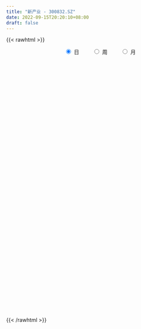 ```yaml
---
title: "新产业 - 300832.SZ"
date: 2022-09-15T20:20:10+08:00
draft: false
---
```

{{< rawhtml >}}
    <div style="text-align: center">
        <label style="padding: 1rem;"><input style="margin-right: .5rem" type="radio" name="period" value="D" checked onclick="period_change(this)">日</label>
        <label style="padding: 1rem;"><input style="margin-right: .5rem" type="radio" name="period" value="W" onclick="period_change(this)">周</label>
        <label style="padding: 1rem;"><input style="margin-right: .5rem" type="radio" name="period" value="M" onclick="period_change(this)">月</label>
    </div>
    <div id="chart" style="height: 700px;"></div> 
    <script type="text/javascript">
        const D_v = [20590.67,21605.47,18349.74,20082.68,20900.46,28835.96,21127.21,19014.3,18456.12,12357.0,22994.43,11749.67,22983.28,17287.8,11069.82,21533.46,12951.65,13551.0,11939.18,19285.1,33345.3,13698.25,9348.93,9142.89,15750.95,14903.64,15680.09,33486.33,20994.15,28727.74,29479.83,23113.18,37081.89,17005.87,15296.6,19901.8,12825.53,16899.08,10808.74,8749.0,52841.78,20041.59,22522.09,16405.88,12682.83,18683.96,24362.35,18783.94,9694.22,18273.26,9460.58,7686.54,16518.55,9190.98,8129.34,6752.28,12073.12,12780.47,7477.0,18889.81,6593.13,5570.04,7320.64,12380.61,7468.82,13187.35,9285.34,10644.51,11438.94,8049.69,6136.37,11923.19,10493.55,11040.78,8730.7,15473.18,10716.44,11436.16,12325.81,24031.91,15506.07,9952.88,11721.79,22081.49,15197.46,14693.81,19611.32,17001.48,17116.31,15898.29,26145.07,12942.13,11593.37,10640.98,8451.13,12917.7,15634.39,14927.59,11202.82,14709.58,23230.41,24079.88,15619.17,7248.31,7430.82,14419.42,6972.0,10994.29,27156.83,10879.34,10099.53,15909.0,13050.09,9344.82,9758.31,7877.58,8916.57,7563.95,8979.95,5427.55,10075.58,8568.0,5574.82,6245.0,8241.82,5571.52,11744.45,9634.76,12760.0,16151.71,9172.6,21357.0,11116.2,7708.0,10633.17,17064.03,15667.0,7739.89,9559.05,16909.41,13079.67,11556.09,8391.95,22087.15,14500.11,12113.99,13138.26,12563.25,10916.59,12159.4,8044.62,7601.78,11378.05,7690.92,6927.68,7895.95,6167.07,21597.94,10726.37,7018.56,16011.07,26267.03,10943.66,9916.38,7928.0,8378.45,10857.03,6319.0,6461.67,15354.07,30652.16,32934.47,24045.02,11995.91,12820.7,12899.47,32702.29,26874.79,37292.26,21626.6,21444.3,27337.27,39234.57,48042.19,33319.5,28482.96,16860.13,21324.38,30032.12,39875.13,32778.5,53518.41,35877.99,27888.57,20253.09,32884.33,21845.74,18645.17,37022.91,23620.7,23698.09,36100.74,21127.38,17225.76,24241.4,31165.07,35350.66,30525.92,23132.65,27979.11,21350.28,27248.67,23058.11,18722.77,13197.05,30185.66,14405.76,12204.4,22575.0,34882.9,24166.17,21987.6,29992.22,21754.9,26838.21,28628.58,26343.55,53608.32,38117.37,20462.2,22985.61,26938.74,42711.48,33674.98,24372.14,18238.57,19878.9,25561.65,12343.37,19353.55,114953.58,56322.38,42687.07,51518.64,22526.91,25818.15,16239.3,17912.05,22473.15,18649.07,28403.17,26365.28,19577.19,24125.56,16334.46,15402.12,14886.35,15523.94,17961.37,16798.81,22485.01,18641.2,11550.2,22511.73,58491.1,69114.57,31148.2,32020.52,17815.87,19061.72,22678.7,26548.48,31582.74,23321.6,17537.45,13656.4,12458.33,13215.83,19556.58,14976.9,29675.43,16685.92,60733.68,40936.24,20174.41,39574.67,30501.36,21081.91,15048.0,29839.2,21121.1,15977.86,17580.37,17023.33,45412.47,29025.31,27764.59,17903.49,13004.89,12013.4,14136.99,17810.95,19959.2,16373.95,27236.25,48381.5,26132.85,26868.74,40499.73,14343.31,12008.5,12094.76,30357.65,101301.91,47002.86,38465.62,28689.3,22611.92,34449.11,27852.61,21177.75,16380.9,21170.02,24077.48,19229.07,25893.16,21706.56,28492.3,25402.81,25273.21,15193.9,18131.58,52590.9,38949.58,38995.12,51630.01,46036.63,117680.42,83464.95,50668.78,23107.97,24788.38,39376.03,12867.7,25154.22,13361.49,13702.0,11469.57,11442.09,12632.25,11697.74,18093.96,34124.41,25647.1,20075.47,16992.92,12394.2,11570.93,15969.99,20351.66,19091.55,18536.74,23092.6,55387.91,30634.57,13402.58,15365.04,13828.52,18603.44,26018.36,33740.48,22797.96,59602.4,83970.46,51274.19,44702.36,33335.16,21715.11,21360.33,19083.12,27454.18,21074.46,24316.91,12905.1,27897.46,18188.58,20069.3,11276.1,18415.81,12621.5,12392.02,13255.82,18721.76,21508.04,18482.76,11532.3,17527.07,28206.98,28069.03,17828.81,72672.64,88073.46,74417.48,57501.19,35087.26,56444.64,38871.5,35728.35,36451.5,38174.97,36029.76,28968.9,21357.9,21034.28,33904.2,17540.8,21186.27,38209.37,27272.94,27077.66,22325.2,21457.63,20765.17,27950.24,25907.67,30380.69,17839.0,53022.72,27969.81,24824.15,42216.42,68438.81,46403.05,55437.77,44935.22,25934.41,25818.81,38123.6,29630.35,23390.92,31008.0,29193.24,49258.25,27120.12,44463.28,66398.8,42173.59,57764.16,46739.26,37408.68,28591.58,26973.4,20013.28,22035.97,23209.47,23195.1,23117.7,20106.3,17609.61,18997.49,13365.59,28057.76,19199.19,52570.79,20898.75,31054.3,22316.12,25370.5,30725.87,27402.3,32392.14,32267.99,17626.32,16528.87,16097.36,21070.05,15496.41,24452.31,14987.72,23219.52,16466.01,24700.67,19880.94,33625.52,19949.06,13533.17,59691.02,38223.08,22175.8,27073.24,27679.3,34457.94,23507.21,13370.05,18783.94,14186.45,15337.06,17502.24,26585.75,43418.7]
const D_histogram = [0.0,0.4690598291,0.8637584435,1.0411324754,1.278666062,0.780386404,0.4298250446,0.0584217896,-0.3826513645,-0.5160137227,-1.2435098317,-1.7701873906,-1.5343603968,-1.2379086929,-0.8236420266,-0.6572280705,-0.4466198996,-0.1168640567,0.2711894259,0.636531641,1.3001644519,1.5035492735,1.3667184889,1.1425967592,1.3189928487,1.4642238039,1.7168167017,2.793017761,3.2907267457,3.5715847814,3.3484078755,3.5440914872,2.7293177261,2.3789877288,1.7698329729,0.7583167762,-0.4547329601,-0.539912261,-0.3228159929,-0.1272915008,-1.1792701658,-2.0235874946,-2.8350164964,-2.899090117,-2.9129859297,-2.9959153908,-3.3017530235,-3.2112914621,-3.189586701,-3.4837286472,-3.4157711088,-3.2346965197,-2.5923634237,-2.2375179821,-1.8427934115,-1.4765796357,-1.2634070127,-0.93811104,-0.8439940421,-1.2060249985,-1.2942507138,-1.2007331049,-1.1945790464,-0.9063781291,-0.5903694779,-0.0538951918,0.4364093762,0.9010727205,1.2709220109,1.2291215679,1.1373806392,0.8723269521,1.0970348586,1.3859686833,1.4345621793,1.4543333325,1.116645308,1.0263621963,0.6761736722,0.0363080518,-0.6036045208,-0.934847733,-1.0448316502,-1.4221642445,-1.6721807644,-1.6442383527,-1.207497607,-0.8384446053,-0.3237594761,-0.070784121,-0.0370630952,-0.0052416956,0.2107186265,0.259705496,0.3112813046,0.5914484144,0.9994954463,1.1647217407,1.2819466008,1.5399839673,1.9560352274,1.6330975566,0.8978351288,0.430752513,0.0001863553,-0.6912462156,-0.9850584292,-1.2742932353,-1.7117092815,-2.1890058126,-2.4072944971,-1.7972866754,-0.9831793758,-0.2870753401,0.1243695159,0.3904266212,0.7432498314,0.5967510933,0.2712419485,0.0861034171,-0.2395843989,-0.1309489078,-0.1428575944,-0.0519580565,-0.3045946316,-0.2755154122,0.0326259993,-0.1757403398,-0.6569533235,-0.9895349119,-1.2303272235,-1.7210782782,-1.9591348641,-1.9114583098,-1.7683481119,-1.2344890466,-0.5032244679,-0.0338615293,0.4235938604,1.1677281246,1.8316205069,2.2760538286,2.6782552144,3.1250772965,3.1730132392,3.3919594879,3.6471908896,3.7190397363,3.6349871224,3.2125762665,2.5259018365,2.128857326,1.9605795261,1.6566906842,1.2888923633,1.0231005661,0.7588173839,1.0787725263,1.2868366111,1.1767186983,0.4516171821,0.6894905416,0.5436773211,0.4643626015,0.1030808475,-0.4360118123,-1.1466437454,-1.5739300874,-1.6642556237,-2.1443111554,-2.8570963974,-2.3744617267,-1.6653328332,-1.1954260945,-0.7748379233,-0.5879621078,-4.2600061316,-6.4483941715,-7.3183395571,-7.4910796699,-7.1541091224,-6.5628383625,-5.6431432852,-4.5286975668,-3.5802396038,-2.8616185096,-2.1669559469,-1.3937039348,-0.6493954982,0.1336840339,0.7593106611,1.2893742755,1.6177725543,1.7395180691,1.8688096236,1.8016171795,1.7083294862,1.6730727761,1.8541040478,1.7830130896,1.7086365832,1.5339261676,1.4589823351,1.4478118045,1.3277564155,1.0616729501,1.1342345577,1.142714669,1.1890291537,1.0567229896,0.9267544674,0.9273964821,1.045407693,1.1180100456,1.0983610017,0.9039072467,0.8179827989,0.7778334827,0.6652369004,0.5001308851,0.3415370372,0.1958365624,0.1585827019,0.2483284424,0.2834927809,0.4012960752,0.5204097763,0.8288347868,0.8919674897,0.8285602399,0.7153554278,0.7807352893,0.9796452094,1.1091903266,1.0876606886,1.0970870924,1.0922890337,0.8893515771,0.7839864862,0.7039474608,0.1190688185,-0.3210753616,-0.6345725476,-0.6197895486,-0.6258000961,-0.5697119145,-0.5229300937,-0.5285523776,-0.5010652915,-0.4678028458,-0.3001335841,-0.1169529492,0.020026947,0.1469879996,0.2370663759,0.2285655955,0.2386122436,0.2458118437,0.2273149404,0.2212432803,0.2968020401,0.2733835052,0.254902832,0.2609647561,0.4161522078,0.6793375091,0.8263901819,0.8214996648,0.7682595296,0.6417205193,0.4890880301,0.4718532674,0.5214422563,0.4266085506,0.3192810002,0.3092148638,0.2488904826,0.1417912934,0.0081129995,-0.0905630516,-0.092998125,-0.1413471045,-0.363674319,-0.5491851558,-0.6125753357,-0.5589655609,-0.369102958,-0.2350539375,-0.1092939394,0.0279015749,0.1024677299,0.1802234846,0.1872066674,0.2409356573,0.4010085663,0.5214276686,0.4927052008,0.4391712909,0.3859313117,0.3264905783,0.3095693638,0.3233090867,0.3471512256,0.2770050888,0.3060716704,0.3051186384,0.2885334864,0.1098380028,-0.1549661602,-0.3146408073,-0.3878475921,-0.3970309792,-0.2855655156,0.0584248341,0.2881226274,0.2911728424,0.194099042,0.0848645444,-0.0877241704,-0.122296122,-0.1990969947,-0.2378977219,-0.2975295502,-0.2719636376,-0.2179684911,-0.222516662,-0.2317424118,-0.231400981,-0.2315734585,-0.1568645328,-0.1434412022,-0.1024368667,0.0771067589,0.2228536771,0.2818333534,0.3197090813,0.2727199963,0.439224257,0.4139150653,0.2623825049,0.1648019445,0.1019481099,-0.1402936686,-0.3032644042,-0.5087852752,-0.5828999283,-0.6492100302,-0.6878036787,-0.6645910996,-0.5653274338,-0.4369895526,-0.385504942,-0.4893098825,-0.5900784766,-0.5782937912,-0.498453498,-0.440909686,-0.3534037779,-0.2432418143,-0.1713250201,-0.0476251669,-0.0101637872,0.0874525142,0.3221171939,0.3979873419,0.4236888359,0.4443505508,0.4482703644,0.376013656,0.1587480523,-0.0751992276,-0.1131612637,0.1252122675,0.1187640951,-0.0544679512,-0.1290259469,-0.1100928342,-0.0696789557,-0.0107411561,-0.0026084845,0.0204852054,0.0408498696,-0.0227050541,-0.0467691935,-0.0083371275,0.031532787,0.0261078127,0.0212357095,0.0781820957,0.0890250872,0.1033852356,0.0640782603,0.0517605116,-0.0343724279,-0.0051862733,-0.0054322427,0.0684351907,0.1719637057,0.2589080109,0.2690448295,0.4315594247,0.6028591903,0.6595450939,0.7579811218,0.733384157,0.8093416606,0.8365609639,0.8567019537,0.7921785994,0.7138185818,0.6656429047,0.6048474927,0.5513524109,0.3961288398,0.2073523995,0.0427069377,-0.047225914,0.0083036829,-0.0017241243,-0.1512298174,-0.1859698305,-0.202691491,-0.2686841793,-0.2829914352,-0.2488301961,-0.1453083694,-0.11126012,0.0710796773,0.1311523079,0.1092276881,-0.0250939808,-0.0964064101,-0.162558422,-0.0671989365,0.0128661732,0.0542297054,0.0945709591,0.1332175201,0.0925293144,0.007228547,-0.1041320845,-0.1230050487,-0.0922114791,-0.09614781,-0.0371873641,0.0320242742,0.0765183878,0.1789561997,0.1498372965,0.1555942924,0.0427937204,0.0044507856,-0.0267051706,-0.1582378531,-0.2899075389,-0.2794447247,-0.3521152722,-0.381020889,-0.376920908,-0.3163897914,-0.3167527229,-0.4138923223,-0.4227025328,-0.4870434115,-0.4904476523,-0.4913759486,-0.4844783499,-0.4272606264,-0.3883921056,-0.398552906,-0.3748238191,-0.2243055042,-0.1363526093,-0.0982961349,-0.0990283063,-0.006383861,0.0729366669,0.0642768276,0.0697031388,0.0547971037,0.0514161888,0.0329828588,0.0340858698,-0.050342655,-0.1104497523,-0.1091521644,-0.2434087736,-0.3318673051,-0.3830360705,-0.3817498994,-0.3920938696,-0.2825706801,-0.2185243995,-0.1571235662,-0.1353411798,-0.1194407914,-0.0631160557,0.0144607431,0.080836608,0.1480153484]
const D_fast = [0.0,0.5863247863,1.1969630117,1.6346201624,2.1918202645,1.8886372075,1.6455321092,1.2887343016,0.7519983065,0.4896325176,-0.5487410494,-1.517965456,-1.6657285614,-1.6787540307,-1.470397871,-1.4682909325,-1.3693377365,-1.0687979079,-0.6129470688,-0.0884719434,0.9002019804,1.4794741204,1.684322958,1.7458504182,2.2519947198,2.763281626,3.4450786992,5.2195341987,6.5399248699,7.7136791009,8.3276041639,9.4093106474,9.2768663179,9.5212832527,9.35458674,8.5326497374,7.2059167611,6.9857593949,7.1221516648,7.2858532817,5.9390570753,4.5888428728,3.0686597469,2.2798135971,1.5376713019,0.7057629932,-0.4255128954,-1.1378741996,-1.9135661137,-3.0786402217,-3.8646254606,-4.4922250014,-4.4979827613,-4.7025168152,-4.7684905975,-4.7714217306,-4.8741008608,-4.7833326481,-4.9002141607,-5.5637513667,-5.9755397605,-6.1822054278,-6.4746961309,-6.4130897459,-6.2446734642,-5.721672976,-5.122266064,-4.4323345396,-3.7447547465,-3.4792747975,-3.2866705663,-3.3336425155,-2.8346758942,-2.1992498988,-1.7920158579,-1.4086613716,-1.4671880691,-1.3008806318,-1.4820257378,-2.1128143453,-2.903628048,-3.4685831935,-3.8397750232,-4.5726486787,-5.2407103897,-5.6238275662,-5.4889612222,-5.3295193719,-4.8957741117,-4.6604947869,-4.6360395348,-4.6055285592,-4.3368885805,-4.2229753369,-4.0935792021,-3.6655499888,-3.0076290953,-2.5512223657,-2.1135108554,-1.4704774971,-0.5654174302,-0.4800807118,-0.9908843574,-1.3502788449,-1.7807984138,-2.6450425386,-3.1851193595,-3.7929274744,-4.6582708411,-5.6828188253,-6.502931134,-6.3422449812,-5.7739325255,-5.1495973249,-4.7070600899,-4.3433963293,-3.8047606613,-3.8020716261,-4.0597702837,-4.2233829609,-4.6089668765,-4.5330686124,-4.5806916976,-4.5027816739,-4.8315669068,-4.8713665405,-4.5550686291,-4.8073700532,-5.4528213678,-6.0327866841,-6.5811608017,-7.5021814259,-8.2300217278,-8.6602097509,-8.959186581,-8.7339497774,-8.1284913156,-7.6675937593,-7.1042399046,-6.0681736092,-4.9463761002,-3.9329293213,-2.861164132,-1.6330727257,-0.7918834732,0.2750526475,1.4420817716,2.4436905524,3.2683847191,3.6491179298,3.5939189589,3.72908878,4.0509558616,4.1612396907,4.1156644606,4.105647805,4.0310689688,4.6207172427,5.1504904803,5.3345522421,4.7223550214,5.1326010163,5.1227071261,5.1594830568,4.8239715148,4.1758759018,3.1785830324,2.3578141686,1.8514247263,0.8352914057,-0.5917679355,-0.7027486965,-0.4099530113,-0.2389027963,-0.0120241059,0.0278611827,-4.709184374,-8.5096709568,-11.2092012316,-13.254711262,-14.706267995,-15.7557068258,-16.2467975698,-16.2645262431,-16.211128181,-16.2079117143,-16.0549881382,-15.6301621098,-15.0482025478,-14.2317020073,-13.4162477148,-12.5638405315,-11.8309991141,-11.2743740821,-10.6778801216,-10.2946682708,-9.9608735926,-9.5778621086,-8.9333048251,-8.5586425109,-8.2058598715,-7.9970887452,-7.7072869938,-7.3565045734,-7.1446208585,-7.1452860863,-6.7891658393,-6.4950070608,-6.1514352877,-6.0195607044,-5.9178406097,-5.6853494744,-5.3059863403,-4.9538814763,-4.6989402697,-4.6674172131,-4.5488459612,-4.3945369067,-4.3408242639,-4.3808975579,-4.4541071465,-4.5508484807,-4.5484566658,-4.3966288146,-4.2905912809,-4.0724639678,-3.8232478226,-3.3076141154,-3.0214895401,-2.8777567299,-2.8121226851,-2.5515590012,-2.1077377787,-1.7008950799,-1.4505095457,-1.1668113688,-0.8985371691,-0.8791367314,-0.7885052007,-0.692557361,-1.2476687987,-1.7680818191,-2.240222142,-2.3803865302,-2.5428471017,-2.6291868988,-2.7131376013,-2.8508979797,-2.9486772165,-3.0323654822,-2.9397296165,-2.785787219,-2.6438005859,-2.4800925334,-2.3307475631,-2.2821069446,-2.2124072356,-2.1437546746,-2.1054228428,-2.0561836829,-1.9064244131,-1.8614970716,-1.8162520369,-1.7449489238,-1.4857234201,-1.0527037415,-0.6990535233,-0.4985691241,-0.3597443769,-0.3258532573,-0.356213739,-0.255485185,-0.0755356319,-0.0637172,-0.0912245003,-0.0239869208,-0.0220886813,-0.0937400472,-0.2253900912,-0.3467069052,-0.3723915098,-0.4560772655,-0.7693230597,-1.0921301855,-1.3086641993,-1.3947958147,-1.2972089514,-1.2219234151,-1.123486902,-0.9793159939,-0.8791329064,-0.7563212806,-0.7025364309,-0.5885735267,-0.3282484761,-0.0774724567,0.0169813757,0.0732402886,0.1164831372,0.1386650484,0.1991361749,0.2937031694,0.4043331148,0.4034382501,0.5090227493,0.5843493769,0.6398975965,0.4886616136,0.1851159106,-0.0532189383,-0.2233876212,-0.3318287531,-0.2917546684,0.0668418899,0.36857034,0.4444137656,0.3958647257,0.3078463643,0.1133266068,0.0481806247,-0.0783944966,-0.1766696544,-0.3106838702,-0.353108867,-0.3536058433,-0.4137831797,-0.4809445324,-0.5384533468,-0.5965191889,-0.5610263964,-0.5834633664,-0.5680682476,-0.3692479323,-0.1677875948,-0.0383495801,0.0794534181,0.1006443322,0.3769546571,0.4551242318,0.3691872976,0.3128072233,0.2754404161,-0.0018747794,-0.2406616161,-0.5733788059,-0.7932184411,-1.0218310506,-1.2323756187,-1.3753108146,-1.4173790072,-1.3982885141,-1.4431801391,-1.6693125502,-1.9176007635,-2.0503895258,-2.0951626072,-2.1478462167,-2.148691253,-2.099339743,-2.0702542039,-1.9584606424,-1.9235402094,-1.8040607795,-1.4888668013,-1.3134998178,-1.1818761148,-1.0501267622,-0.9341393576,-0.9123926519,-1.0899712426,-1.3427183294,-1.4089706814,-1.1392940833,-1.116051232,-1.3029002661,-1.4097147484,-1.4183048443,-1.3953107047,-1.3390581941,-1.3315776437,-1.3033626525,-1.2727855208,-1.3420167081,-1.3777731458,-1.3414253618,-1.2936722505,-1.2925702716,-1.2921334474,-1.2156415373,-1.182542274,-1.1423358167,-1.1656232269,-1.1650008477,-1.2597268942,-1.2318373079,-1.2334413379,-1.1424651069,-0.9959456654,-0.8442743575,-0.7668763316,-0.4964718801,-0.174457317,0.0471148601,0.3350461684,0.4937952429,0.7720881617,1.0084477059,1.2427641841,1.3762854797,1.4763801076,1.5946151567,1.6850316178,1.7693746388,1.7131832775,1.5762449372,1.4222762098,1.3205368796,1.3781423972,1.3676835589,1.1803704114,1.0991379408,1.0317434074,0.8985796744,0.8135245597,0.7854782497,0.852672984,0.8589062035,1.05901592,1.1518766277,1.1572589299,1.0166637658,0.921249734,0.8144581166,0.893017868,0.9762995209,1.0312204795,1.0952044729,1.167155414,1.1495995368,1.0661059062,0.9287122536,0.8790880272,0.886828727,0.8588554436,0.9085190484,0.9857367554,1.0493604659,1.1965373278,1.2048777486,1.2495333177,1.1474311758,1.1102009373,1.0723686885,0.9012765427,0.6971299721,0.6377316052,0.4770322396,0.3528714006,0.2627411546,0.2441748234,0.1646237112,-0.0359889689,-0.1504748126,-0.3365765441,-0.4625926979,-0.5863649814,-0.7005869702,-0.7501844032,-0.8084139089,-0.9182129358,-0.9881898037,-0.8937478648,-0.8398831222,-0.8264006815,-0.8518899296,-0.7608414495,-0.6632867549,-0.6558773873,-0.6330252914,-0.6342320506,-0.6247589183,-0.6349465335,-0.6253220551,-0.7223362437,-0.810055779,-0.8360462322,-1.0311550349,-1.2025803926,-1.3495081756,-1.4436594793,-1.552026917,-1.5131463975,-1.5037312168,-1.481611275,-1.4936641836,-1.5076239931,-1.4670782712,-1.3858862866,-1.2993012698,-1.1951186923]
const D_slow = [0.0,0.1172649573,0.3332045681,0.593487687,0.9131542025,1.1082508035,1.2157070646,1.230312512,1.1346496709,1.0056462403,0.6947687823,0.2522219347,-0.1313681645,-0.4408453378,-0.6467558444,-0.811062862,-0.9227178369,-0.9519338511,-0.8841364947,-0.7250035844,-0.3999624714,-0.0240751531,0.3176044691,0.6032536589,0.9330018711,1.2990578221,1.7282619975,2.4265164378,3.2491981242,4.1420943195,4.9791962884,5.8652191602,6.5475485917,7.1422955239,7.5847537671,7.7743329612,7.6606497212,7.5256716559,7.4449676577,7.4131447825,7.1183272411,6.6124303674,5.9036762433,5.1789037141,4.4506572316,3.7016783839,2.8762401281,2.0734172625,1.2760205873,0.4050884255,-0.4488543517,-1.2575284817,-1.9056193376,-2.4649988331,-2.925697186,-3.2948420949,-3.6106938481,-3.8452216081,-4.0562201186,-4.3577263682,-4.6812890467,-4.9814723229,-5.2801170845,-5.5067116168,-5.6543039862,-5.6677777842,-5.5586754402,-5.33340726,-5.0156767573,-4.7083963654,-4.4240512056,-4.2059694675,-3.9317107529,-3.5852185821,-3.2265780372,-2.8629947041,-2.5838333771,-2.327242828,-2.15819941,-2.149122397,-2.3000235272,-2.5337354605,-2.794943373,-3.1504844342,-3.5685296253,-3.9795892135,-4.2814636152,-4.4910747665,-4.5720146356,-4.5897106658,-4.5989764396,-4.6002868635,-4.5476072069,-4.4826808329,-4.4048605068,-4.2569984032,-4.0071245416,-3.7159441064,-3.3954574562,-3.0104614644,-2.5214526575,-2.1131782684,-1.8887194862,-1.7810313579,-1.7809847691,-1.953796323,-2.2000609303,-2.5186342391,-2.9465615595,-3.4938130127,-4.0956366369,-4.5449583058,-4.7907531497,-4.8625219848,-4.8314296058,-4.7338229505,-4.5480104927,-4.3988227193,-4.3310122322,-4.3094863779,-4.3693824777,-4.4021197046,-4.4378341032,-4.4508236173,-4.5269722752,-4.5958511283,-4.5876946285,-4.6316297134,-4.7958680443,-5.0432517723,-5.3508335781,-5.7811031477,-6.2708868637,-6.7487514412,-7.1908384691,-7.4994607308,-7.6252668478,-7.6337322301,-7.527833765,-7.2359017338,-6.7779966071,-6.2089831499,-5.5394193463,-4.7581500222,-3.9648967124,-3.1169068404,-2.205109118,-1.2753491839,-0.3666024033,0.4365416633,1.0680171224,1.6002314539,2.0903763355,2.5045490065,2.8267720973,3.0825472389,3.2722515848,3.5419447164,3.8636538692,4.1578335438,4.2707378393,4.4431104747,4.579029805,4.6951204553,4.7208906672,4.6118877142,4.3252267778,3.931744256,3.51568035,2.9796025612,2.2653284618,1.6717130302,1.2553798219,0.9565232982,0.7628138174,0.6158232905,-0.4491782424,-2.0612767853,-3.8908616746,-5.7636315921,-7.5521588726,-9.1928684633,-10.6036542846,-11.7358286763,-12.6308885772,-13.3462932046,-13.8880321914,-14.236458175,-14.3988070496,-14.3653860411,-14.1755583759,-13.853214807,-13.4487716684,-13.0138921512,-12.5466897453,-12.0962854504,-11.6692030788,-11.2509348848,-10.7874088728,-10.3416556005,-9.9144964547,-9.5310149128,-9.166269329,-8.8043163778,-8.472377274,-8.2069590364,-7.923400397,-7.6377217298,-7.3404644414,-7.076283694,-6.8445950771,-6.6127459566,-6.3513940333,-6.0718915219,-5.7973012715,-5.5713244598,-5.3668287601,-5.1723703894,-5.0060611643,-4.881028443,-4.7956441837,-4.7466850431,-4.7070393676,-4.644957257,-4.5740840618,-4.473760043,-4.3436575989,-4.1364489022,-3.9134570298,-3.7063169698,-3.5274781129,-3.3322942905,-3.0873829882,-2.8100854065,-2.5381702344,-2.2638984612,-1.9908262028,-1.7684883085,-1.572491687,-1.3965048218,-1.3667376172,-1.4470064575,-1.6056495944,-1.7605969816,-1.9170470056,-2.0594749842,-2.1902075077,-2.3223456021,-2.4476119249,-2.5645626364,-2.6395960324,-2.6688342697,-2.663827533,-2.627080533,-2.5678139391,-2.5106725402,-2.4510194793,-2.3895665183,-2.3327377832,-2.2774269632,-2.2032264531,-2.1348805768,-2.0711548688,-2.0059136798,-1.9018756279,-1.7320412506,-1.5254437051,-1.3200687889,-1.1280039065,-0.9675737767,-0.8453017692,-0.7273384523,-0.5969778882,-0.4903257506,-0.4105055005,-0.3332017846,-0.2709791639,-0.2355313406,-0.2335030907,-0.2561438536,-0.2793933848,-0.314730161,-0.4056487407,-0.5429450297,-0.6960888636,-0.8358302538,-0.9281059933,-0.9868694777,-1.0141929625,-1.0072175688,-0.9816006363,-0.9365447652,-0.8897430983,-0.829509184,-0.7292570424,-0.5989001253,-0.4757238251,-0.3659310023,-0.2694481744,-0.1878255299,-0.1104331889,-0.0296059172,0.0571818892,0.1264331614,0.2029510789,0.2792307385,0.3513641101,0.3788236108,0.3400820708,0.261421869,0.1644599709,0.0652022261,-0.0061891528,0.0084170558,0.0804477126,0.1532409232,0.2017656837,0.2229818198,0.2010507772,0.1704767467,0.1207024981,0.0612280676,-0.01315432,-0.0811452294,-0.1356373522,-0.1912665177,-0.2492021206,-0.3070523659,-0.3649457305,-0.4041618637,-0.4400221642,-0.4656313809,-0.4463546912,-0.3906412719,-0.3201829335,-0.2402556632,-0.1720756641,-0.0622695999,0.0412091664,0.1068047927,0.1480052788,0.1734923063,0.1384188891,0.0626027881,-0.0645935307,-0.2103185128,-0.3726210203,-0.54457194,-0.7107197149,-0.8520515734,-0.9612989615,-1.057675197,-1.1800026677,-1.3275222868,-1.4720957346,-1.5967091091,-1.7069365306,-1.7952874751,-1.8560979287,-1.8989291837,-1.9108354755,-1.9133764223,-1.8915132937,-1.8109839952,-1.7114871597,-1.6055649508,-1.4944773131,-1.382409722,-1.288406308,-1.2487192949,-1.2675191018,-1.2958094177,-1.2645063508,-1.2348153271,-1.2484323149,-1.2806888016,-1.3082120101,-1.325631749,-1.3283170381,-1.3289691592,-1.3238478579,-1.3136353904,-1.319311654,-1.3310039523,-1.3330882342,-1.3252050375,-1.3186780843,-1.3133691569,-1.293823633,-1.2715673612,-1.2457210523,-1.2297014872,-1.2167613593,-1.2253544663,-1.2266510346,-1.2280090953,-1.2109002976,-1.1679093711,-1.1031823684,-1.035921161,-0.9280313049,-0.7773165073,-0.6124302338,-0.4229349534,-0.2395889141,-0.037253499,0.171886742,0.3860622304,0.5841068803,0.7625615257,0.9289722519,1.0801841251,1.2180222278,1.3170544378,1.3688925377,1.3795692721,1.3677627936,1.3698387143,1.3694076832,1.3316002289,1.2851077713,1.2344348985,1.1672638537,1.0965159949,1.0343084458,0.9979813535,0.9701663235,0.9879362428,1.0207243198,1.0480312418,1.0417577466,1.0176561441,0.9770165386,0.9602168045,0.9634333478,0.9769907741,1.0006335139,1.0339378939,1.0570702225,1.0588773592,1.0328443381,1.0020930759,0.9790402061,0.9550032536,0.9457064126,0.9537124812,0.9728420781,1.017581128,1.0550404522,1.0939390253,1.1046374554,1.1057501518,1.0990738591,1.0595143958,0.9870375111,0.9171763299,0.8291475119,0.7338922896,0.6396620626,0.5605646148,0.481376434,0.3779033535,0.2722277203,0.1504668674,0.0278549543,-0.0949890328,-0.2161086203,-0.3229237769,-0.4200218033,-0.5196600298,-0.6133659846,-0.6694423606,-0.7035305129,-0.7281045467,-0.7528616232,-0.7544575885,-0.7362234218,-0.7201542149,-0.7027284302,-0.6890291543,-0.6761751071,-0.6679293924,-0.6594079249,-0.6719935887,-0.6996060267,-0.7268940678,-0.7877462612,-0.8707130875,-0.9664721051,-1.06190958,-1.1599330474,-1.2305757174,-1.2852068173,-1.3244877088,-1.3583230038,-1.3881832016,-1.4039622156,-1.4003470298,-1.3801378778,-1.3431340407]
const D_data = [['2020-08-26', 157.65, 153.05, 152.8, 160.0],['2020-08-27', 152.9, 160.4, 150.08, 161.74],['2020-08-28', 159.98, 162.38, 158.0, 163.8],['2020-08-31', 163.5, 162.04, 160.99, 166.8],['2020-09-01', 162.0, 164.96, 160.1, 169.8],['2020-09-02', 164.17, 156.0, 155.33, 164.77],['2020-09-03', 155.93, 156.2, 153.2, 158.0],['2020-09-04', 153.1, 154.35, 152.5, 156.96],['2020-09-07', 156.0, 151.31, 150.5, 156.0],['2020-09-08', 151.4, 153.4, 148.15, 154.19],['2020-09-09', 152.0, 143.03, 142.0, 152.66],['2020-09-10', 143.3, 141.0, 140.33, 145.86],['2020-09-11', 141.96, 148.45, 137.65, 151.96],['2020-09-14', 150.01, 149.5, 148.88, 154.0],['2020-09-15', 149.74, 152.0, 147.13, 152.83],['2020-09-16', 156.01, 149.77, 149.66, 160.0],['2020-09-17', 148.11, 150.78, 146.55, 152.48],['2020-09-18', 150.81, 153.38, 150.81, 155.46],['2020-09-21', 152.42, 155.99, 151.91, 157.5],['2020-09-22', 155.75, 158.0, 155.0, 160.25],['2020-09-23', 157.8, 165.23, 156.57, 170.88],['2020-09-24', 164.51, 162.91, 161.8, 167.0],['2020-09-25', 159.08, 160.0, 159.08, 163.78],['2020-09-28', 162.56, 159.0, 158.01, 163.39],['2020-09-29', 160.03, 164.99, 158.0, 166.85],['2020-09-30', 164.64, 166.75, 164.0, 169.9],['2020-10-09', 171.02, 170.67, 167.03, 171.71],['2020-10-12', 171.97, 186.71, 171.97, 187.0],['2020-10-13', 187.2, 186.58, 184.3, 190.4],['2020-10-14', 187.0, 189.26, 185.51, 196.5],['2020-10-15', 190.0, 186.53, 184.0, 204.08],['2020-10-16', 187.0, 195.25, 183.02, 195.5],['2020-10-19', 197.5, 184.31, 181.01, 197.5],['2020-10-20', 182.84, 190.0, 182.71, 190.98],['2020-10-21', 194.0, 186.87, 185.58, 196.5],['2020-10-22', 185.94, 179.54, 174.81, 185.99],['2020-10-23', 181.33, 172.2, 171.05, 181.77],['2020-10-26', 171.45, 183.5, 169.19, 184.01],['2020-10-27', 180.89, 188.37, 180.86, 188.76],['2020-10-28', 187.49, 190.1, 185.01, 190.1],['2020-10-29', 183.58, 172.65, 165.0, 184.0],['2020-10-30', 169.99, 169.8, 168.38, 173.39],['2020-11-02', 169.97, 164.66, 159.19, 169.97],['2020-11-03', 165.51, 170.14, 163.0, 170.56],['2020-11-04', 169.88, 168.91, 166.81, 170.7],['2020-11-05', 169.98, 165.99, 164.14, 170.18],['2020-11-06', 166.0, 160.08, 157.6, 166.66],['2020-11-09', 161.32, 162.2, 157.38, 164.87],['2020-11-10', 163.5, 159.31, 159.0, 163.5],['2020-11-11', 158.47, 152.05, 152.0, 159.89],['2020-11-12', 152.18, 153.2, 152.18, 156.56],['2020-11-13', 154.34, 152.5, 151.35, 154.34],['2020-11-16', 154.8, 157.95, 152.0, 161.69],['2020-11-17', 159.0, 154.8, 153.5, 159.49],['2020-11-18', 155.0, 155.31, 153.56, 156.8],['2020-11-19', 155.28, 155.24, 154.2, 157.2],['2020-11-20', 156.3, 153.3, 152.37, 159.55],['2020-11-23', 152.06, 154.75, 150.88, 155.0],['2020-11-24', 154.0, 151.71, 151.6, 154.99],['2020-11-25', 150.25, 143.84, 143.6, 151.8],['2020-11-26', 143.87, 144.4, 141.56, 144.99],['2020-11-27', 144.42, 145.0, 142.28, 146.6],['2020-11-30', 145.82, 142.48, 141.14, 145.82],['2020-12-01', 143.0, 145.2, 142.58, 147.17],['2020-12-02', 145.0, 145.79, 143.12, 146.72],['2020-12-03', 145.19, 149.8, 145.19, 151.0],['2020-12-04', 148.01, 151.36, 148.01, 152.27],['2020-12-07', 151.37, 153.39, 150.66, 155.1],['2020-12-08', 153.4, 154.6, 153.4, 156.68],['2020-12-09', 154.63, 150.64, 150.64, 155.53],['2020-12-10', 149.95, 149.95, 148.02, 153.18],['2020-12-11', 149.7, 147.0, 146.0, 152.68],['2020-12-14', 147.01, 153.24, 147.01, 153.85],['2020-12-15', 153.9, 155.9, 152.51, 156.94],['2020-12-16', 155.1, 154.45, 152.6, 156.66],['2020-12-17', 154.06, 155.0, 153.77, 158.18],['2020-12-18', 155.0, 150.3, 150.3, 155.5],['2020-12-21', 150.01, 152.75, 148.03, 153.57],['2020-12-22', 153.01, 148.66, 148.66, 154.52],['2020-12-23', 148.0, 142.32, 140.0, 148.88],['2020-12-24', 141.88, 138.3, 137.07, 143.38],['2020-12-25', 137.3, 138.57, 137.3, 140.5],['2020-12-28', 138.0, 138.97, 138.0, 140.98],['2020-12-29', 138.5, 132.88, 131.0, 139.4],['2020-12-30', 134.01, 131.05, 129.8, 134.34],['2020-12-31', 132.06, 132.06, 131.03, 133.5],['2021-01-04', 132.81, 136.71, 131.02, 137.46],['2021-01-05', 135.0, 136.6, 134.57, 138.52],['2021-01-06', 137.37, 139.71, 136.48, 140.22],['2021-01-07', 141.6, 137.7, 135.53, 142.0],['2021-01-08', 138.5, 135.03, 130.15, 138.5],['2021-01-11', 135.0, 134.51, 134.2, 137.78],['2021-01-12', 134.2, 136.92, 133.6, 136.99],['2021-01-13', 136.5, 135.09, 134.59, 138.49],['2021-01-14', 135.9, 134.99, 132.3, 136.08],['2021-01-15', 135.0, 138.5, 134.3, 138.5],['2021-01-18', 139.0, 142.02, 137.0, 142.97],['2021-01-19', 142.0, 140.85, 140.8, 145.98],['2021-01-20', 140.97, 141.49, 140.5, 144.8],['2021-01-21', 144.0, 144.95, 142.0, 145.88],['2021-01-22', 144.4, 149.77, 143.0, 151.3],['2021-01-25', 152.0, 141.87, 141.8, 152.04],['2021-01-26', 140.0, 134.56, 134.5, 140.58],['2021-01-27', 135.17, 134.93, 133.31, 136.56],['2021-01-28', 133.9, 132.87, 131.77, 135.4],['2021-01-29', 132.13, 126.01, 121.0, 134.68],['2021-02-01', 124.64, 127.35, 123.9, 128.8],['2021-02-02', 126.53, 124.58, 123.9, 128.38],['2021-02-03', 123.69, 119.16, 111.0, 124.55],['2021-02-04', 116.79, 114.15, 112.5, 117.98],['2021-02-05', 114.51, 113.12, 112.8, 116.88],['2021-02-08', 113.03, 122.26, 113.0, 123.69],['2021-02-09', 122.5, 126.9, 121.0, 128.0],['2021-02-10', 126.99, 128.32, 125.01, 131.11],['2021-02-18', 131.0, 127.0, 124.55, 131.2],['2021-02-19', 127.25, 126.54, 124.0, 127.77],['2021-02-22', 127.5, 129.1, 125.34, 129.89],['2021-02-23', 128.0, 123.3, 122.68, 128.01],['2021-02-24', 123.02, 119.5, 118.5, 124.54],['2021-02-25', 118.53, 119.4, 118.3, 121.76],['2021-02-26', 117.0, 115.57, 114.0, 117.0],['2021-03-01', 117.74, 119.65, 116.02, 119.89],['2021-03-02', 119.23, 117.66, 117.09, 120.0],['2021-03-03', 117.7, 118.45, 116.3, 118.5],['2021-03-04', 118.44, 112.92, 112.3, 118.44],['2021-03-05', 111.19, 114.96, 110.32, 115.63],['2021-03-08', 115.3, 118.62, 111.81, 120.8],['2021-03-09', 116.0, 111.7, 111.0, 116.7],['2021-03-10', 111.11, 105.4, 105.1, 113.88],['2021-03-11', 105.41, 103.69, 101.1, 105.7],['2021-03-12', 103.35, 101.65, 100.5, 105.36],['2021-03-15', 100.98, 94.55, 92.5, 101.72],['2021-03-16', 94.94, 93.4, 92.59, 96.42],['2021-03-17', 92.92, 93.98, 92.92, 95.5],['2021-03-18', 94.08, 93.22, 92.6, 94.99],['2021-03-19', 92.09, 97.7, 91.67, 99.12],['2021-03-22', 99.0, 101.83, 97.71, 104.3],['2021-03-23', 100.96, 100.5, 99.0, 103.26],['2021-03-24', 99.38, 101.94, 99.21, 102.88],['2021-03-25', 101.2, 108.38, 101.2, 109.65],['2021-03-26', 109.0, 111.4, 107.2, 112.62],['2021-03-29', 112.11, 112.38, 109.56, 113.88],['2021-03-30', 112.3, 115.3, 111.81, 115.61],['2021-03-31', 116.36, 119.76, 116.36, 126.0],['2021-04-01', 119.76, 118.01, 114.33, 121.99],['2021-04-02', 118.12, 123.01, 118.01, 123.88],['2021-04-06', 123.22, 127.2, 122.88, 128.6],['2021-04-07', 128.99, 128.5, 126.72, 129.77],['2021-04-08', 128.37, 129.35, 127.0, 129.65],['2021-04-09', 130.0, 126.49, 122.68, 130.66],['2021-04-12', 127.0, 122.58, 122.16, 127.0],['2021-04-13', 123.0, 125.33, 122.95, 127.79],['2021-04-14', 125.0, 128.57, 125.0, 131.25],['2021-04-15', 127.98, 127.37, 127.21, 130.04],['2021-04-16', 127.76, 126.31, 125.11, 129.31],['2021-04-19', 125.24, 127.22, 123.5, 127.88],['2021-04-20', 127.22, 126.97, 125.6, 129.5],['2021-04-21', 127.15, 135.67, 125.51, 136.56],['2021-04-22', 135.0, 137.18, 133.0, 138.1],['2021-04-23', 137.18, 135.02, 134.6, 138.39],['2021-04-26', 135.03, 126.3, 125.18, 137.47],['2021-04-27', 129.6, 138.13, 125.0, 141.2],['2021-04-28', 137.49, 134.71, 133.13, 138.0],['2021-04-29', 134.89, 136.0, 132.51, 137.7],['2021-04-30', 135.4, 132.17, 132.06, 138.01],['2021-05-06', 132.11, 128.03, 127.14, 133.19],['2021-05-07', 128.32, 122.49, 121.19, 129.16],['2021-05-10', 122.0, 122.45, 119.47, 123.84],['2021-05-11', 122.2, 124.5, 120.04, 126.5],['2021-05-12', 126.0, 117.0, 116.72, 126.0],['2021-05-13', 112.33, 109.21, 108.64, 115.32],['2021-05-14', 111.18, 121.75, 109.92, 122.29],['2021-05-17', 121.65, 126.41, 121.0, 129.0],['2021-05-18', 126.46, 125.62, 124.4, 128.29],['2021-05-19', 125.6, 126.75, 124.38, 128.62],['2021-05-20', 127.8, 125.02, 124.49, 127.84],['2021-05-21', 65.28, 65.25, 64.02, 67.8],['2021-05-24', 64.98, 63.46, 61.82, 64.98],['2021-05-25', 63.4, 65.73, 62.71, 66.65],['2021-05-26', 65.3, 65.0, 64.55, 67.0],['2021-05-27', 65.1, 65.0, 64.0, 65.59],['2021-05-28', 65.3, 64.0, 63.62, 66.0],['2021-05-31', 64.11, 65.9, 64.0, 67.16],['2021-06-01', 66.89, 68.18, 65.55, 69.0],['2021-06-02', 69.06, 66.7, 66.58, 69.4],['2021-06-03', 66.27, 63.9, 63.88, 66.27],['2021-06-04', 63.34, 63.47, 63.0, 64.39],['2021-06-07', 63.12, 65.0, 61.6, 65.16],['2021-06-08', 65.0, 65.89, 64.03, 66.63],['2021-06-09', 66.32, 68.26, 65.39, 69.08],['2021-06-10', 68.27, 68.43, 67.22, 69.1],['2021-06-11', 68.8, 69.19, 67.4, 69.88],['2021-06-15', 69.29, 68.21, 66.68, 70.35],['2021-06-16', 68.28, 66.3, 65.65, 69.18],['2021-06-17', 66.7, 66.7, 66.0, 67.48],['2021-06-18', 66.9, 64.12, 62.78, 67.0],['2021-06-21', 64.0, 63.07, 62.88, 64.12],['2021-06-22', 63.0, 63.17, 62.4, 63.69],['2021-06-23', 63.53, 66.12, 62.74, 66.6],['2021-06-24', 65.69, 63.21, 63.11, 66.1],['2021-06-25', 63.01, 62.73, 62.18, 65.07],['2021-06-28', 62.7, 60.71, 59.8, 62.73],['2021-06-29', 61.2, 61.15, 60.36, 61.99],['2021-06-30', 61.16, 61.6, 60.68, 62.0],['2021-07-01', 61.42, 59.76, 59.76, 61.82],['2021-07-02', 59.61, 56.65, 56.65, 59.73],['2021-07-05', 57.19, 60.1, 56.11, 60.89],['2021-07-06', 59.79, 59.32, 58.02, 61.5],['2021-07-07', 59.18, 59.81, 58.52, 60.37],['2021-07-08', 60.0, 57.21, 56.81, 60.34],['2021-07-09', 57.21, 56.33, 55.8, 58.3],['2021-07-12', 57.0, 57.4, 56.7, 59.53],['2021-07-13', 57.54, 59.06, 57.1, 59.5],['2021-07-14', 59.18, 58.99, 58.12, 59.61],['2021-07-15', 58.61, 58.02, 57.0, 59.29],['2021-07-16', 57.82, 55.24, 54.9, 58.36],['2021-07-19', 54.9, 55.75, 54.27, 56.25],['2021-07-20', 55.8, 55.87, 55.24, 56.77],['2021-07-21', 55.6, 54.4, 54.28, 56.5],['2021-07-22', 54.38, 52.75, 52.23, 54.62],['2021-07-23', 53.2, 51.6, 50.94, 53.48],['2021-07-26', 51.0, 50.47, 50.2, 52.18],['2021-07-27', 50.51, 50.8, 50.21, 52.3],['2021-07-28', 50.86, 52.03, 50.86, 53.0],['2021-07-29', 52.0, 51.24, 50.9, 52.68],['2021-07-30', 51.18, 52.32, 49.77, 53.01],['2021-08-02', 52.75, 52.72, 51.8, 53.38],['2021-08-03', 52.06, 56.19, 52.0, 57.38],['2021-08-04', 56.21, 54.24, 53.37, 56.7],['2021-08-05', 53.25, 52.8, 52.78, 54.45],['2021-08-06', 52.52, 51.8, 50.67, 53.0],['2021-08-09', 51.8, 54.02, 51.32, 54.2],['2021-08-10', 54.19, 56.66, 53.12, 57.38],['2021-08-11', 56.66, 57.1, 55.71, 58.19],['2021-08-12', 57.54, 56.0, 55.5, 58.85],['2021-08-13', 55.81, 56.89, 55.75, 57.53],['2021-08-16', 56.38, 57.3, 56.1, 58.48],['2021-08-17', 57.3, 54.78, 54.4, 57.84],['2021-08-18', 55.98, 55.6, 55.01, 56.93],['2021-08-19', 55.04, 55.8, 54.68, 56.39],['2021-08-20', 51.95, 47.8, 45.99, 52.0],['2021-08-23', 47.5, 46.55, 46.32, 48.0],['2021-08-24', 46.48, 45.49, 44.8, 46.8],['2021-08-25', 45.71, 48.05, 45.21, 48.95],['2021-08-26', 48.68, 47.05, 47.02, 48.7],['2021-08-27', 47.2, 47.2, 46.22, 48.87],['2021-08-30', 47.78, 46.62, 46.52, 48.19],['2021-08-31', 46.71, 45.33, 45.2, 47.09],['2021-09-01', 45.55, 45.05, 44.6, 46.05],['2021-09-02', 44.95, 44.54, 44.31, 45.17],['2021-09-03', 44.69, 46.09, 44.2, 46.5],['2021-09-06', 46.09, 46.69, 45.6, 47.05],['2021-09-07', 46.69, 46.56, 46.4, 47.97],['2021-09-08', 46.7, 46.84, 46.26, 48.41],['2021-09-09', 46.6, 46.75, 45.88, 46.89],['2021-09-10', 46.77, 45.56, 45.48, 46.85],['2021-09-13', 45.64, 45.63, 45.39, 46.59],['2021-09-14', 45.5, 45.49, 45.12, 45.98],['2021-09-15', 45.9, 44.99, 44.5, 46.15],['2021-09-16', 45.3, 44.93, 44.44, 45.3],['2021-09-17', 44.5, 46.03, 44.4, 46.6],['2021-09-22', 45.99, 44.85, 44.54, 45.99],['2021-09-23', 44.85, 44.71, 44.51, 45.25],['2021-09-24', 44.73, 44.9, 44.53, 45.53],['2021-09-27', 44.99, 47.2, 44.81, 47.5],['2021-09-28', 47.0, 49.87, 46.66, 50.61],['2021-09-29', 49.5, 49.9, 49.26, 50.6],['2021-09-30', 49.75, 48.84, 48.48, 51.16],['2021-10-08', 48.93, 48.54, 47.93, 49.21],['2021-10-11', 48.98, 47.55, 47.2, 49.0],['2021-10-12', 47.22, 46.79, 46.3, 48.0],['2021-10-13', 46.98, 48.3, 46.77, 49.5],['2021-10-14', 48.6, 49.53, 48.06, 50.0],['2021-10-15', 49.54, 47.9, 47.65, 49.98],['2021-10-18', 47.77, 47.43, 46.8, 48.39],['2021-10-19', 47.7, 48.53, 47.1, 48.76],['2021-10-20', 48.4, 47.89, 47.33, 48.53],['2021-10-21', 48.12, 46.97, 46.84, 48.87],['2021-10-22', 46.76, 46.01, 45.78, 47.12],['2021-10-25', 46.89, 45.75, 45.58, 46.89],['2021-10-26', 45.51, 46.57, 45.12, 47.38],['2021-10-27', 46.06, 45.72, 45.18, 46.5],['2021-10-28', 44.0, 42.55, 41.53, 44.87],['2021-10-29', 43.15, 41.47, 41.0, 43.22],['2021-11-01', 41.47, 41.77, 40.67, 41.96],['2021-11-02', 41.65, 42.63, 41.65, 44.99],['2021-11-03', 42.58, 44.5, 42.5, 45.5],['2021-11-04', 44.3, 44.3, 43.72, 44.99],['2021-11-05', 44.3, 44.62, 44.0, 44.98],['2021-11-08', 44.62, 45.3, 43.52, 45.69],['2021-11-09', 45.7, 45.0, 43.91, 45.82],['2021-11-10', 44.99, 45.43, 44.45, 45.63],['2021-11-11', 45.39, 44.79, 44.66, 45.79],['2021-11-12', 44.9, 45.59, 44.61, 45.88],['2021-11-15', 46.22, 47.65, 45.31, 48.84],['2021-11-16', 47.66, 48.19, 47.2, 48.86],['2021-11-17', 48.01, 46.9, 46.28, 48.5],['2021-11-18', 46.92, 46.68, 45.73, 46.98],['2021-11-19', 46.5, 46.68, 45.86, 46.98],['2021-11-22', 46.93, 46.55, 46.06, 46.93],['2021-11-23', 46.37, 47.11, 46.37, 47.47],['2021-11-24', 47.11, 47.73, 46.56, 47.93],['2021-11-25', 47.73, 48.23, 47.34, 48.75],['2021-11-26', 48.23, 47.19, 47.01, 48.66],['2021-11-29', 47.86, 48.58, 47.37, 49.0],['2021-11-30', 48.01, 48.56, 47.23, 48.59],['2021-12-01', 48.56, 48.6, 48.03, 48.98],['2021-12-02', 48.89, 46.25, 46.05, 48.89],['2021-12-03', 45.27, 44.0, 43.48, 45.9],['2021-12-06', 43.86, 44.02, 43.5, 44.3],['2021-12-07', 44.15, 44.22, 44.0, 44.58],['2021-12-08', 44.45, 44.5, 44.1, 44.79],['2021-12-09', 44.39, 46.02, 44.22, 46.81],['2021-12-10', 45.76, 50.08, 45.73, 51.94],['2021-12-13', 50.0, 50.35, 49.58, 51.0],['2021-12-14', 51.25, 48.39, 48.23, 51.25],['2021-12-15', 48.8, 47.1, 47.0, 48.8],['2021-12-16', 47.09, 46.53, 46.5, 47.76],['2021-12-17', 46.78, 45.0, 44.8, 46.88],['2021-12-20', 45.39, 46.11, 45.06, 46.47],['2021-12-21', 46.2, 45.17, 44.94, 46.21],['2021-12-22', 45.26, 45.17, 44.85, 45.7],['2021-12-23', 45.1, 44.43, 44.18, 45.7],['2021-12-24', 44.4, 45.17, 44.4, 45.45],['2021-12-27', 45.25, 45.53, 45.21, 46.14],['2021-12-28', 45.68, 44.73, 44.36, 46.18],['2021-12-29', 44.94, 44.42, 44.33, 45.2],['2021-12-30', 44.5, 44.29, 43.73, 44.66],['2021-12-31', 44.37, 44.05, 44.0, 44.79],['2022-01-04', 44.06, 44.98, 44.06, 45.5],['2022-01-05', 44.85, 44.27, 44.12, 45.15],['2022-01-06', 44.13, 44.6, 43.86, 45.09],['2022-01-07', 44.75, 46.86, 44.4, 47.92],['2022-01-10', 47.01, 47.38, 46.11, 48.38],['2022-01-11', 47.1, 47.0, 46.25, 48.35],['2022-01-12', 46.83, 47.2, 46.05, 48.6],['2022-01-13', 46.91, 46.32, 46.26, 48.4],['2022-01-14', 46.98, 49.59, 46.5, 49.88],['2022-01-17', 49.0, 47.91, 46.58, 49.0],['2022-01-18', 47.4, 46.13, 45.67, 47.4],['2022-01-19', 45.9, 46.32, 45.18, 46.63],['2022-01-20', 46.4, 46.45, 45.73, 46.9],['2022-01-21', 46.29, 43.38, 43.23, 46.3],['2022-01-24', 43.0, 43.11, 42.8, 43.67],['2022-01-25', 43.31, 41.25, 40.9, 43.38],['2022-01-26', 41.49, 41.68, 40.6, 41.92],['2022-01-27', 41.01, 40.86, 40.8, 41.9],['2022-01-28', 40.64, 40.32, 40.08, 41.38],['2022-02-07', 40.76, 40.42, 40.42, 41.32],['2022-02-08', 40.52, 41.1, 40.16, 41.19],['2022-02-09', 40.97, 41.55, 40.8, 41.77],['2022-02-10', 41.54, 40.6, 40.44, 41.8],['2022-02-11', 40.65, 38.0, 37.81, 40.65],['2022-02-14', 37.97, 36.87, 36.67, 38.21],['2022-02-15', 36.89, 37.37, 36.67, 37.38],['2022-02-16', 37.51, 37.82, 37.21, 38.36],['2022-02-17', 37.83, 37.3, 37.23, 38.09],['2022-02-18', 37.02, 37.5, 36.8, 37.62],['2022-02-21', 37.51, 37.82, 37.2, 37.9],['2022-02-22', 37.53, 37.4, 36.71, 37.58],['2022-02-23', 37.28, 38.22, 37.12, 38.29],['2022-02-24', 38.18, 37.28, 37.03, 38.47],['2022-02-25', 37.4, 38.16, 37.3, 39.14],['2022-02-28', 38.5, 40.68, 37.85, 41.15],['2022-03-01', 40.5, 39.57, 39.01, 40.5],['2022-03-02', 39.11, 39.31, 38.78, 39.6],['2022-03-03', 39.37, 39.5, 39.31, 40.16],['2022-03-04', 39.13, 39.51, 38.95, 40.15],['2022-03-07', 39.07, 38.51, 38.0, 39.66],['2022-03-08', 38.52, 35.94, 35.94, 38.87],['2022-03-09', 36.0, 34.36, 33.12, 36.49],['2022-03-10', 35.1, 35.82, 34.91, 36.15],['2022-03-11', 35.6, 39.65, 35.25, 40.0],['2022-03-14', 40.0, 37.13, 36.99, 40.94],['2022-03-15', 36.45, 34.4, 34.22, 36.63],['2022-03-16', 34.89, 34.71, 32.89, 35.36],['2022-03-17', 34.8, 35.45, 34.8, 36.19],['2022-03-18', 35.37, 35.62, 34.68, 35.88],['2022-03-21', 35.62, 35.9, 35.38, 36.38],['2022-03-22', 35.62, 35.25, 34.78, 35.74],['2022-03-23', 35.02, 35.34, 34.78, 35.88],['2022-03-24', 35.27, 35.26, 34.4, 35.65],['2022-03-25', 35.2, 33.91, 33.91, 35.22],['2022-03-28', 33.99, 33.95, 33.08, 34.21],['2022-03-29', 34.09, 34.56, 33.72, 35.0],['2022-03-30', 34.56, 34.61, 33.79, 34.9],['2022-03-31', 34.6, 33.97, 33.86, 35.3],['2022-04-01', 33.81, 33.78, 33.21, 33.9],['2022-04-06', 33.78, 34.55, 33.51, 34.78],['2022-04-07', 34.25, 34.04, 34.02, 34.76],['2022-04-08', 34.15, 34.05, 33.71, 34.35],['2022-04-11', 34.33, 33.2, 33.2, 34.33],['2022-04-12', 33.56, 33.27, 32.66, 33.78],['2022-04-13', 33.23, 31.91, 31.9, 33.23],['2022-04-14', 31.93, 33.01, 31.91, 33.53],['2022-04-15', 33.03, 32.54, 32.36, 33.14],['2022-04-18', 32.54, 33.52, 31.76, 33.99],['2022-04-19', 33.26, 34.3, 33.03, 34.61],['2022-04-20', 34.41, 34.62, 34.09, 35.89],['2022-04-21', 34.3, 33.98, 33.36, 34.71],['2022-04-22', 35.17, 36.5, 34.8, 37.49],['2022-04-25', 36.5, 37.81, 36.36, 38.38],['2022-04-26', 37.8, 37.4, 36.15, 40.0],['2022-04-27', 36.89, 38.84, 36.31, 39.33],['2022-04-28', 38.86, 38.05, 37.46, 38.96],['2022-04-29', 37.82, 40.05, 37.47, 40.88],['2022-05-05', 40.05, 40.39, 39.89, 41.19],['2022-05-06', 39.4, 41.15, 39.12, 41.93],['2022-05-09', 43.01, 40.7, 38.97, 43.16],['2022-05-10', 39.8, 40.84, 39.11, 40.92],['2022-05-11', 40.98, 41.55, 40.02, 42.48],['2022-05-12', 40.85, 41.75, 40.72, 42.67],['2022-05-13', 42.25, 42.16, 41.29, 42.76],['2022-05-16', 42.16, 40.88, 40.55, 42.28],['2022-05-17', 40.88, 39.96, 39.26, 40.95],['2022-05-18', 39.76, 39.6, 39.53, 40.14],['2022-05-19', 39.01, 40.04, 38.99, 40.39],['2022-05-20', 40.13, 41.95, 40.09, 42.45],['2022-05-23', 42.75, 41.45, 41.0, 42.99],['2022-05-24', 40.96, 39.4, 39.3, 41.61],['2022-05-25', 39.39, 40.39, 39.3, 41.08],['2022-05-26', 40.6, 40.5, 39.81, 40.96],['2022-05-27', 40.44, 39.64, 39.2, 40.68],['2022-05-30', 39.64, 40.01, 39.23, 41.29],['2022-05-31', 39.95, 40.61, 38.91, 40.64],['2022-06-01', 40.23, 41.84, 40.02, 42.1],['2022-06-02', 42.0, 41.38, 40.78, 42.03],['2022-06-06', 41.18, 43.95, 40.94, 43.96],['2022-06-07', 43.99, 43.3, 42.95, 44.1],['2022-06-08', 43.4, 42.62, 42.07, 43.59],['2022-06-09', 42.77, 40.97, 40.7, 42.97],['2022-06-10', 40.6, 41.3, 40.05, 41.3],['2022-06-13', 40.8, 41.03, 39.87, 41.48],['2022-06-14', 40.6, 43.18, 40.51, 43.26],['2022-06-15', 43.4, 43.58, 42.6, 44.82],['2022-06-16', 43.58, 43.59, 43.07, 44.53],['2022-06-17', 43.43, 44.0, 43.1, 44.35],['2022-06-20', 44.4, 44.43, 44.08, 45.66],['2022-06-21', 44.63, 43.67, 43.11, 45.2],['2022-06-22', 44.1, 42.96, 42.75, 44.68],['2022-06-23', 42.48, 42.21, 41.48, 42.83],['2022-06-24', 42.1, 43.07, 42.02, 43.98],['2022-06-27', 43.3, 43.78, 42.16, 44.44],['2022-06-28', 43.63, 43.48, 42.68, 43.78],['2022-06-29', 43.4, 44.5, 43.11, 45.6],['2022-06-30', 44.3, 45.11, 44.12, 46.99],['2022-07-01', 44.81, 45.29, 44.29, 46.45],['2022-07-04', 45.29, 46.66, 45.05, 47.38],['2022-07-05', 47.13, 45.49, 45.05, 47.4],['2022-07-06', 45.8, 46.14, 45.18, 46.47],['2022-07-07', 46.15, 44.6, 44.51, 46.29],['2022-07-08', 44.68, 45.3, 44.33, 45.96],['2022-07-11', 44.92, 45.35, 44.88, 46.28],['2022-07-12', 45.05, 43.73, 43.59, 45.21],['2022-07-13', 44.07, 42.98, 42.72, 44.1],['2022-07-14', 43.21, 44.34, 43.04, 44.96],['2022-07-15', 44.0, 43.0, 42.96, 44.68],['2022-07-18', 43.2, 43.09, 42.33, 43.49],['2022-07-19', 43.15, 43.23, 42.73, 43.54],['2022-07-20', 43.23, 43.92, 42.95, 44.2],['2022-07-21', 43.88, 43.14, 43.1, 44.19],['2022-07-22', 42.88, 41.43, 41.2, 43.5],['2022-07-25', 41.7, 41.96, 41.43, 42.88],['2022-07-26', 41.94, 40.73, 39.58, 42.13],['2022-07-27', 40.73, 40.93, 40.1, 41.35],['2022-07-28', 40.89, 40.55, 40.24, 41.14],['2022-07-29', 40.6, 40.25, 39.87, 40.87],['2022-08-01', 40.0, 40.65, 39.3, 40.98],['2022-08-02', 40.5, 40.3, 39.23, 40.66],['2022-08-03', 40.29, 39.38, 39.36, 41.15],['2022-08-04', 39.84, 39.45, 38.68, 40.25],['2022-08-05', 39.5, 41.18, 39.47, 41.28],['2022-08-08', 41.28, 40.8, 40.6, 41.61],['2022-08-09', 40.65, 40.32, 39.75, 40.73],['2022-08-10', 40.17, 39.75, 39.6, 40.93],['2022-08-11', 39.75, 41.02, 39.75, 41.18],['2022-08-12', 40.98, 41.24, 40.83, 41.76],['2022-08-15', 41.02, 40.28, 39.94, 41.3],['2022-08-16', 40.22, 40.4, 39.66, 40.86],['2022-08-17', 40.71, 40.07, 39.7, 40.92],['2022-08-18', 40.2, 40.11, 39.75, 40.31],['2022-08-19', 40.21, 39.8, 39.8, 40.8],['2022-08-22', 39.95, 39.93, 39.3, 40.34],['2022-08-23', 39.57, 38.53, 38.51, 39.78],['2022-08-24', 38.53, 38.28, 38.18, 39.16],['2022-08-25', 38.37, 38.7, 38.03, 38.88],['2022-08-26', 37.75, 36.39, 36.09, 38.44],['2022-08-29', 35.89, 36.01, 35.4, 36.31],['2022-08-30', 36.0, 35.68, 35.41, 36.0],['2022-08-31', 35.65, 35.75, 35.24, 36.13],['2022-09-01', 35.75, 35.11, 35.01, 36.39],['2022-09-02', 35.1, 36.44, 35.1, 36.82],['2022-09-05', 36.33, 35.96, 35.81, 36.9],['2022-09-06', 36.02, 35.93, 35.56, 36.12],['2022-09-07', 35.65, 35.35, 35.2, 35.98],['2022-09-08', 35.39, 35.08, 34.89, 35.52],['2022-09-09', 35.06, 35.51, 35.03, 35.64],['2022-09-13', 35.56, 35.92, 35.12, 36.28],['2022-09-14', 35.38, 36.01, 35.13, 36.36],['2022-09-15', 36.03, 36.28, 35.91, 37.2]]
const W_v = [2355.28,9838.3,273270.36,643140.4400000001,364988.29,385904.4300000001,104337.51,185286.56,294165.83,210147.6,143386.04,142041.85,125721.28,84742.83,84728.09,110623.1,109960.61,88540.5,76393.73,87616.76,39797.48,15680.09,135801.23,102111.69,109340.19,94657.11,63898.54,52664.27,51310.45,49642.76,48192.7,56454.65,73252.83,63694.55,95772.47,56545.31,79704.79,68797.6,66101.99,38303.91,17635.89,40963.6,34201.16,59463.52,67878.4,62955.02,68649.29,48777.5,41643.05,53405.89,71066.14,19235.48,91721.37,94463.39,134575.22,165939.35,177528.54,116903.98,124832.61,129860.35,138338.62,112412.26,108234.23,129201.51,161517.05,145935.91,192091.05,198873.15,103676.74,101804.61,87655.48,52703.13,190774.39,17815.87,123193.24,76424.59,163008.17,126380.35,101541.86,133110.75,80294.49,169119.07,170106.13,171218.81,110658.76,120723.9,111189.59,293291.76,221406.11,76554.98,87990.45,86680.62,97042.54,128618.62,160762.64,234997.28,113289.0,90336.54,43429.33,83500.68,164304.53,311524.03,74599.85,160983.03,131874.92,118898.6,102077.6,216471.91,198529.26,151346.11,229414.04,197477.08,111571.52,98136.75,146039.15,148158.8,86819.01,103826.23,146679.71,149609.36,85184.71,87506.69]
const W_histogram = [0.0,2.3446609687,7.4620852493,9.4991837569,11.2659642315,11.742444138,11.5518148976,10.5393455255,10.5928622818,9.0265099501,6.808888318,5.8032948377,3.7723181027,1.0178308304,-0.1175795676,-0.8491195172,-2.0045479873,-3.224591706,-3.7226835071,-3.6258224368,-3.1445737713,-2.6210631271,-0.7740599188,-1.2322112604,-1.7905285488,-2.8454243195,-4.0132113851,-4.6466002562,-5.4819855997,-5.4521246329,-5.553208264,-5.2295662714,-5.6039405821,-6.0502919496,-5.8995773734,-5.3371789758,-4.0362846997,-4.5670437958,-5.5139172493,-4.8667609402,-4.3269542595,-4.4593521307,-4.3348195145,-4.8563804518,-5.1471572187,-4.1399267611,-2.4958743936,-1.0520073363,-0.0404773622,1.2144773185,1.8157188582,1.5356945562,1.2850189902,-2.495522282,-4.7587190474,-5.8954383564,-5.8542174192,-5.7520968729,-5.3691997639,-5.1174567951,-4.5818620202,-3.9351278062,-3.4064025116,-2.6933506804,-1.9751411146,-0.9288296725,-0.6345371879,-0.2837647107,0.0521200074,0.3979611876,0.794823949,1.0989420206,1.6500379899,2.0526978945,2.3148363325,2.3901088473,2.1697471616,2.261451952,2.3996698338,2.5619843971,2.6880399702,2.5425091263,2.8201769961,2.6299089302,2.4853704924,2.2890819948,2.3162334676,2.4716248824,2.123085486,1.6731497308,1.2266587025,0.9190849047,0.7866389721,0.8131441058,0.8588145526,0.6460262557,0.4289802953,0.3204977976,0.3105441932,0.24856514,0.5057426786,0.9221617824,1.258105967,1.5173882144,1.6337122563,1.5165943114,1.5143038811,1.4645056275,1.5616160983,1.5104980614,1.5667358699,1.5427062187,1.3186912098,1.0246538206,0.7246951813,0.5697530885,0.4570069281,0.2798505937,-0.054748596,-0.2495557749,-0.4085044378,-0.4272242333]
const W_fast = [0.0,2.9308262108,9.9137718038,14.3256662507,18.9089377831,22.3210287241,25.0183532081,26.6407202174,29.3424525441,30.0327276999,29.5173281473,29.9625583765,28.8746611672,26.3746316024,25.2098263126,24.2660064837,22.6094410168,20.5832493716,19.1544866937,18.3448921548,18.0399973774,17.9082422399,19.5617304685,18.7955263117,17.7895768862,16.0233250356,13.8522351238,12.0571961886,9.8513144452,8.5181442537,7.0287585566,6.0450089813,4.2696495251,2.3107251702,0.9865454031,0.2146490567,0.5064721579,-1.1660478871,-3.491400653,-4.060934579,-4.6028664631,-5.850102367,-6.8092746294,-8.5449306797,-10.1224967512,-10.1502479839,-9.1301642148,-7.9492989916,-6.9478883581,-5.3893143477,-4.3341430934,-4.2302437564,-4.1596645749,-8.5640864176,-12.0169629449,-14.6275418429,-16.0498752606,-17.3857789324,-18.3451817644,-19.3728029944,-19.9826737245,-20.3197214621,-20.6425967954,-20.6028826343,-20.3784583471,-19.5643543232,-19.4286961356,-19.148864836,-18.799950116,-18.3546186389,-17.7590498903,-17.1801963136,-16.2165908468,-15.3007564685,-14.4599089475,-13.7871092208,-13.4650341161,-12.8079663377,-12.0698309974,-11.2670203348,-10.4689547692,-9.9788583315,-8.9961462127,-8.528937046,-8.0521328607,-7.6761508596,-7.0699410199,-6.2966433845,-6.1144114094,-6.146059732,-6.2858860846,-6.3636886562,-6.2994748459,-6.0696836857,-5.8093096008,-5.8605913337,-5.9703922203,-5.9987502686,-5.9310678247,-5.9309055929,-5.5472923846,-4.9003328353,-4.2498621589,-3.6112328579,-3.0864807519,-2.824450119,-2.448164579,-2.1318364258,-1.6443219304,-1.317815452,-0.869893676,-0.5082467725,-0.402588979,-0.440462913,-0.559247757,-0.5717515776,-0.570246006,-0.677439692,-1.0257260307,-1.2829221533,-1.5439969256,-1.6695227794]
const W_slow = [0.0,0.5861652422,2.4516865545,4.8264824937,7.6429735516,10.5785845861,13.4665383105,16.1013746919,18.7495902623,21.0062177498,22.7084398293,24.1592635388,25.1023430645,25.356800772,25.3274058801,25.1151260009,24.613989004,23.8078410775,22.8771702008,21.9707145916,21.1845711487,20.529305367,20.3357903873,20.0277375722,19.580105435,18.8687493551,17.8654465088,16.7037964448,15.3333000449,13.9702688866,12.5819668206,11.2745752528,9.8735901072,8.3610171198,6.8861227765,5.5518280325,4.5427568576,3.4009959087,2.0225165963,0.8058263613,-0.2759122036,-1.3907502363,-2.4744551149,-3.6885502279,-4.9753395325,-6.0103212228,-6.6342898212,-6.8972916553,-6.9074109958,-6.6037916662,-6.1498619517,-5.7659383126,-5.4446835651,-6.0685641356,-7.2582438974,-8.7321034865,-10.1956578413,-11.6336820596,-12.9759820005,-14.2553461993,-15.4008117043,-16.3845936559,-17.2361942838,-17.9095319539,-18.4033172325,-18.6355246507,-18.7941589477,-18.8651001253,-18.8520701235,-18.7525798266,-18.5538738393,-18.2791383342,-17.8666288367,-17.3534543631,-16.7747452799,-16.1772180681,-15.6347812777,-15.0694182897,-14.4695008312,-13.829004732,-13.1569947394,-12.5213674578,-11.8163232088,-11.1588459762,-10.5375033531,-9.9652328544,-9.3861744875,-8.7682682669,-8.2374968954,-7.8192094627,-7.5125447871,-7.2827735609,-7.0861138179,-6.8828277915,-6.6681241533,-6.5066175894,-6.3993725156,-6.3192480662,-6.2416120179,-6.1794707329,-6.0530350633,-5.8224946177,-5.5079681259,-5.1286210723,-4.7201930082,-4.3410444304,-3.9624684601,-3.5963420532,-3.2059380287,-2.8283135133,-2.4366295459,-2.0509529912,-1.7212801887,-1.4651167336,-1.2839429383,-1.1415046661,-1.0272529341,-0.9572902857,-0.9709774347,-1.0333663784,-1.1354924879,-1.2422985462]
const W_data = [['2020-05-15', 37.67, 60.16, 37.67, 60.16],['2020-05-22', 66.18, 96.9, 66.18, 96.9],['2020-05-29', 106.59, 156.07, 106.59, 156.07],['2020-06-05', 160.0, 144.21, 144.0, 165.0],['2020-06-12', 145.0, 160.38, 140.29, 160.38],['2020-06-19', 163.8, 160.84, 153.88, 174.0],['2020-06-24', 161.93, 164.33, 157.6, 172.0],['2020-07-03', 164.51, 161.75, 155.18, 176.5],['2020-07-10', 160.05, 183.49, 155.88, 190.05],['2020-07-17', 188.0, 169.8, 161.5, 197.0],['2020-07-24', 168.06, 160.85, 160.8, 180.5],['2020-07-31', 162.0, 175.71, 149.0, 178.5],['2020-08-07', 174.52, 161.98, 158.38, 182.5],['2020-08-14', 161.18, 145.45, 143.0, 162.49],['2020-08-21', 145.45, 159.17, 145.0, 161.38],['2020-08-28', 164.33, 162.38, 150.08, 167.48],['2020-09-04', 163.5, 154.35, 152.5, 169.8],['2020-09-11', 156.0, 148.45, 137.65, 156.0],['2020-09-18', 150.01, 153.38, 146.55, 160.0],['2020-09-25', 152.42, 160.0, 151.91, 170.88],['2020-09-30', 162.56, 166.75, 158.0, 169.9],['2020-10-09', 171.02, 170.67, 167.03, 171.71],['2020-10-16', 171.97, 195.25, 171.97, 204.08],['2020-10-23', 197.5, 172.2, 171.05, 197.5],['2020-10-30', 171.45, 169.8, 165.0, 190.1],['2020-11-06', 169.97, 160.08, 157.6, 170.7],['2020-11-13', 161.32, 152.5, 151.35, 164.87],['2020-11-20', 154.8, 153.3, 152.0, 161.69],['2020-11-27', 152.06, 145.0, 141.56, 155.0],['2020-12-04', 145.82, 151.36, 141.14, 152.27],['2020-12-11', 151.37, 147.0, 146.0, 156.68],['2020-12-18', 147.01, 150.3, 147.01, 158.18],['2020-12-25', 150.01, 138.57, 137.07, 154.52],['2020-12-31', 138.0, 132.06, 129.8, 140.98],['2021-01-08', 132.81, 135.03, 130.15, 142.0],['2021-01-15', 135.0, 138.5, 132.3, 138.5],['2021-01-22', 139.0, 149.77, 137.0, 151.3],['2021-01-29', 152.0, 126.01, 121.0, 152.04],['2021-02-05', 124.64, 113.12, 111.0, 128.8],['2021-02-10', 113.03, 128.32, 113.0, 131.11],['2021-02-19', 131.0, 126.54, 124.0, 131.2],['2021-02-26', 127.5, 115.57, 114.0, 129.89],['2021-03-05', 117.74, 114.96, 110.32, 120.0],['2021-03-12', 115.3, 101.65, 100.5, 120.8],['2021-03-19', 100.98, 97.7, 91.67, 101.72],['2021-03-26', 99.0, 111.4, 97.71, 112.62],['2021-04-02', 112.11, 123.01, 109.56, 126.0],['2021-04-09', 123.22, 126.49, 122.68, 130.66],['2021-04-16', 127.0, 126.31, 122.16, 131.25],['2021-04-23', 125.24, 135.02, 123.5, 138.39],['2021-04-30', 135.03, 132.17, 125.0, 141.2],['2021-05-07', 132.11, 122.49, 121.19, 133.19],['2021-05-14', 122.0, 121.75, 108.64, 126.5],['2021-05-21', 121.65, 65.25, 64.02, 129.0],['2021-05-28', 64.98, 64.0, 61.82, 67.0],['2021-06-04', 64.11, 63.47, 63.0, 69.4],['2021-06-11', 63.12, 69.19, 61.6, 69.88],['2021-06-18', 69.29, 64.12, 62.78, 70.35],['2021-06-25', 64.0, 62.73, 62.18, 66.6],['2021-07-02', 62.7, 56.65, 56.65, 62.73],['2021-07-09', 57.19, 56.33, 55.8, 61.5],['2021-07-16', 57.0, 55.24, 54.9, 59.61],['2021-07-23', 54.9, 51.6, 50.94, 56.77],['2021-07-30', 51.0, 52.32, 49.77, 53.01],['2021-08-06', 52.75, 51.8, 50.67, 57.38],['2021-08-13', 51.8, 56.89, 51.32, 58.85],['2021-08-20', 56.38, 47.8, 45.99, 58.48],['2021-08-27', 47.5, 47.2, 44.8, 48.95],['2021-09-03', 47.78, 46.09, 44.2, 48.19],['2021-09-10', 46.09, 45.56, 45.48, 48.41],['2021-09-17', 45.64, 46.03, 44.4, 46.6],['2021-09-24', 45.99, 44.9, 44.51, 45.99],['2021-09-30', 44.99, 48.84, 44.81, 51.16],['2021-10-08', 48.93, 48.54, 47.93, 49.21],['2021-10-15', 48.98, 47.9, 46.3, 50.0],['2021-10-22', 47.77, 46.01, 45.78, 48.87],['2021-10-29', 46.89, 41.47, 41.0, 47.38],['2021-11-05', 41.47, 44.62, 40.67, 45.5],['2021-11-12', 44.62, 45.59, 43.52, 45.88],['2021-11-19', 46.22, 46.68, 45.31, 48.86],['2021-11-26', 46.93, 47.19, 46.06, 48.75],['2021-12-03', 47.86, 44.0, 43.48, 49.0],['2021-12-10', 43.86, 50.08, 43.5, 51.94],['2021-12-17', 50.0, 45.0, 44.8, 51.25],['2021-12-24', 45.39, 45.17, 44.18, 46.47],['2021-12-31', 45.25, 44.05, 43.73, 46.18],['2022-01-07', 44.06, 46.86, 43.86, 47.92],['2022-01-14', 47.01, 49.59, 46.05, 49.88],['2022-01-21', 49.0, 43.38, 43.23, 49.0],['2022-01-28', 43.0, 40.32, 40.08, 43.67],['2022-02-11', 40.76, 38.0, 37.81, 41.8],['2022-02-18', 37.97, 37.5, 36.67, 38.36],['2022-02-25', 37.51, 38.16, 36.71, 39.14],['2022-03-04', 38.5, 39.51, 37.85, 41.15],['2022-03-11', 39.07, 39.65, 33.12, 40.0],['2022-03-18', 40.0, 35.62, 32.89, 40.94],['2022-03-25', 35.62, 33.91, 33.91, 36.38],['2022-04-01', 33.99, 33.78, 33.08, 35.3],['2022-04-08', 33.78, 34.05, 33.51, 34.78],['2022-04-15', 34.33, 32.54, 31.9, 34.33],['2022-04-22', 32.54, 36.5, 31.76, 37.49],['2022-04-29', 36.5, 40.05, 36.15, 40.88],['2022-05-06', 40.05, 41.15, 39.12, 41.93],['2022-05-13', 43.01, 42.16, 38.97, 43.16],['2022-05-20', 42.16, 41.95, 38.99, 42.45],['2022-05-27', 42.75, 39.64, 39.2, 42.99],['2022-06-02', 39.64, 41.38, 38.91, 42.1],['2022-06-10', 41.18, 41.3, 40.05, 44.1],['2022-06-17', 40.8, 44.0, 39.87, 44.82],['2022-06-24', 44.4, 43.07, 41.48, 45.66],['2022-07-01', 43.3, 45.29, 42.16, 46.99],['2022-07-08', 45.29, 45.3, 44.33, 47.4],['2022-07-15', 44.92, 43.0, 42.72, 46.28],['2022-07-22', 43.2, 41.43, 41.2, 44.2],['2022-07-29', 41.7, 40.25, 39.58, 42.88],['2022-08-05', 40.0, 41.18, 38.68, 41.28],['2022-08-12', 41.28, 41.24, 39.6, 41.76],['2022-08-19', 41.02, 39.8, 39.66, 41.3],['2022-08-26', 39.95, 36.39, 36.09, 40.34],['2022-09-02', 35.89, 36.44, 35.01, 36.82],['2022-09-09', 36.33, 35.51, 34.89, 36.9],['2022-09-16', 35.56, 36.28, 35.12, 37.2]]
const M_v = [285463.94,1572196.9100000004,901201.6400000001,425897.9799999999,382226.4,362933.2,269851.01,283916.85,300820.17,163005.39,266533.29,241506.68,379230.03,620423.79,543593.0900000001,732568.5100000001,502463.0,380441.8699999999,516945.2000000001,666208.9200000002,702442.4399999998,327101.52,661340.0699999999,614034.67,540214.3099999999,801807.42,595398.09,572955.87,234828.64]
const M_histogram = [0.0,1.0287407407,1.8419006859,1.3760878715,1.3028906652,1.3707075609,-0.4179122798,-2.196877269,-3.5926441814,-4.9470327364,-5.2595591427,-4.366114592,-7.7748491794,-9.7289137232,-10.9644217763,-11.513652583,-10.9076191071,-10.2787331484,-8.7222602066,-7.3863917025,-6.192209362,-4.8743066329,-3.9880263521,-2.593421498,-1.2996787121,0.1174293748,0.9399723163,1.367566255,1.8430845182]
const M_fast = [0.0,1.2859259259,2.5595610425,2.4377701961,2.690295656,3.1007894419,1.2076915313,-1.1204927751,-3.4144207329,-6.005567472,-7.632983664,-7.8310677612,-13.1835146436,-17.5698076181,-21.5464211154,-24.9740650677,-27.0949363687,-29.0357336971,-29.6598258069,-30.1705552284,-30.5244252285,-30.4250991575,-30.5358254648,-29.7895759851,-28.8207528773,-27.3742874467,-26.3167514261,-25.5472659237,-24.6109765309]
const M_slow = [0.0,0.2571851852,0.7176603567,1.0616823245,1.3874049908,1.7300818811,1.6256038111,1.0763844939,0.1782234485,-1.0585347356,-2.3734245213,-3.4649531693,-5.4086654641,-7.8408938949,-10.581999339,-13.4604124848,-16.1873172615,-18.7570005487,-20.9375656003,-22.7841635259,-24.3322158664,-25.5507925246,-26.5477991127,-27.1961544872,-27.5210741652,-27.4917168215,-27.2567237424,-26.9148321787,-26.4540610491]
const M_data = [['2020-05-29', 37.67, 156.07, 37.67, 156.07],['2020-06-30', 160.0, 172.19, 140.29, 176.5],['2020-07-31', 171.5, 175.71, 149.0, 197.0],['2020-08-31', 174.52, 162.04, 143.0, 182.5],['2020-09-30', 162.0, 166.75, 137.65, 170.88],['2020-10-30', 171.02, 169.8, 165.0, 204.08],['2020-11-30', 169.97, 142.48, 141.14, 170.7],['2020-12-31', 143.0, 132.06, 129.8, 158.18],['2021-01-29', 132.81, 126.01, 121.0, 152.04],['2021-02-26', 124.64, 115.57, 111.0, 131.2],['2021-03-31', 117.74, 119.76, 91.67, 126.0],['2021-04-30', 119.76, 132.17, 114.33, 141.2],['2021-05-31', 132.11, 65.9, 61.82, 133.19],['2021-06-30', 66.89, 61.6, 59.8, 70.35],['2021-07-30', 61.42, 52.32, 49.77, 61.82],['2021-08-31', 52.75, 45.33, 44.8, 58.85],['2021-09-30', 45.55, 48.84, 44.2, 51.16],['2021-10-29', 48.93, 41.47, 41.0, 50.0],['2021-11-30', 41.47, 48.56, 40.67, 49.0],['2021-12-31', 48.56, 44.05, 43.48, 51.94],['2022-01-28', 44.06, 40.32, 40.08, 49.88],['2022-02-28', 40.76, 40.68, 36.67, 41.8],['2022-03-31', 40.5, 33.97, 32.89, 40.94],['2022-04-29', 33.81, 40.05, 31.76, 40.88],['2022-05-31', 40.05, 40.61, 38.91, 43.16],['2022-06-30', 40.23, 45.11, 39.87, 46.99],['2022-07-29', 44.81, 40.25, 39.58, 47.4],['2022-08-31', 40.0, 35.75, 35.24, 41.76],['2022-09-30', 35.75, 36.28, 34.89, 37.2]]
        const D_a = [null,null,null,null,169.8,null,null,null,null,null,null,null,137.65,null,null,null,null,null,null,null,null,null,null,null,null,null,null,null,null,null,204.08,null,null,null,null,null,null,null,null,null,null,null,null,null,null,null,null,null,null,null,null,null,null,null,null,null,null,null,null,null,null,null,141.14,null,null,null,null,null,null,null,null,null,null,null,null,158.18,null,null,null,null,null,null,null,null,129.8,null,null,null,null,null,null,null,null,null,null,null,null,null,null,null,null,152.04,null,null,null,null,null,null,111.0,null,null,null,null,null,null,null,129.89,null,null,null,null,null,null,null,null,null,null,null,null,null,null,null,null,null,null,91.67,null,null,null,null,null,null,null,null,null,null,null,null,null,null,null,null,null,null,null,null,null,null,null,138.39,null,null,null,null,null,null,null,null,null,null,null,null,null,null,null,null,null,61.82,null,null,null,null,null,null,null,null,null,null,null,null,null,null,70.35,null,null,null,null,null,null,null,null,null,null,null,null,null,null,null,null,null,null,null,null,null,null,null,null,null,null,null,null,50.2,null,null,null,null,null,null,null,null,null,null,null,null,58.85,null,null,null,null,null,null,null,null,null,null,null,null,null,null,null,44.2,null,null,null,null,null,null,null,null,null,null,null,null,null,null,null,null,51.16,null,null,null,null,null,null,null,null,null,null,null,null,null,null,null,null,40.67,null,null,null,null,null,null,null,null,null,null,48.86,null,null,null,null,null,null,null,null,null,null,null,null,43.48,null,null,null,null,51.94,null,null,null,null,null,null,null,null,null,null,null,null,null,43.73,null,null,null,null,null,null,null,null,null,49.88,null,null,null,null,null,null,null,null,null,null,null,null,null,null,null,36.67,null,null,null,null,null,null,null,null,null,41.15,null,null,null,null,null,null,null,null,null,null,null,32.89,null,null,null,null,null,null,null,null,null,null,35.3,null,null,null,null,null,null,31.9,null,null,null,null,null,null,null,null,null,null,null,null,null,null,43.16,null,null,null,null,null,null,null,38.99,null,null,null,null,null,null,null,null,null,null,null,null,null,null,null,null,null,null,null,null,null,null,null,null,null,null,null,null,null,null,null,47.4,null,null,null,null,null,null,null,null,null,null,null,null,null,null,null,null,null,null,null,null,null,38.68,null,null,null,null,null,41.76,null,null,null,null,null,null,null,null,null,null,null,null,null,null,null,null,null,null,34.89,null,null,null,null]
const W_a = [null,null,null,null,null,null,null,null,null,197.0,null,null,null,null,null,null,null,137.65,null,null,null,null,204.08,null,null,null,null,null,null,null,null,null,null,null,null,null,null,null,null,null,null,null,null,null,91.67,null,null,null,null,null,141.2,null,null,null,null,null,null,null,null,null,null,null,null,null,null,null,null,null,null,null,null,null,null,null,null,null,null,40.67,null,null,null,null,null,null,null,null,null,49.88,null,null,null,null,null,null,null,null,null,null,null,null,31.76,null,null,null,null,null,null,null,null,null,null,47.4,null,null,null,null,null,null,null,null,34.89,null]
const M_a = [null,null,null,null,null,204.08,null,null,null,null,null,null,null,null,null,null,null,null,null,null,null,null,null,31.76,null,null,null,null,null]
        const D_b = [[{ coord: ['2020-09-01', 169.8] }, { coord: ['2021-01-25', 141.14] }],[{ coord: ['2021-02-03', 129.89] }, { coord: ['2021-04-23', 111.0] }],[{ coord: ['2021-07-26', 51.16] }, { coord: ['2021-09-30', 50.2] }],[{ coord: ['2021-11-01', 48.86] }, { coord: ['2022-01-14', 43.48] }],[{ coord: ['2022-03-16', 35.3] }, { coord: ['2022-05-09', 32.89] }],[{ coord: ['2022-05-09', 43.16] }, { coord: ['2022-08-12', 38.99] }]]
const W_b = [[{ coord: ['2020-07-17', 197.0] }, { coord: ['2021-04-30', 137.65] }],[{ coord: ['2021-11-05', 47.4] }, { coord: ['2022-07-08', 40.67] }]]
const M_b = []
    </script>
{{< /rawhtml >}}